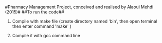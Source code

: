 #Pharmacy Management Project, conceived and realised by Alaoui Mehdi (2015)#
##To run the code##
  1) Compile with make file (create directory named 'bin', then open terminal then enter command 'make' )
  
  2) Compile it with gcc command line


